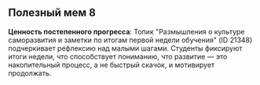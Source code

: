 ## Полезный мем 8

**Ценность постепенного прогресса**: Топик "Размышления о культуре саморазвития и заметки по итогам первой недели обучения" (ID 21348) подчеркивает рефлексию над малыми шагами. Студенты фиксируют итоги недели, что способствует пониманию, что развитие — это накопительный процесс, а не быстрый скачок, и мотивирует продолжать.